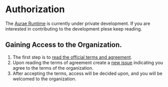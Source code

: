 # Authorization

The [Aurae Runtime](https://github.com/aurae-runtime) is currently under private development. If you are interested in contributing to the development plese keep reading. 

## Gaining Access to the Organization.

1. The first step is to [read the official terms and agreement](/TERMS.md).
2. Upon reading the terms of agreement create a [new issue](https://github.com/aurae-runtime/authz/issues/new) indicating you agree to the terms of the organization.
3. After accepting the terms, access will be decided upon, and you will be welcomed to the organization.

